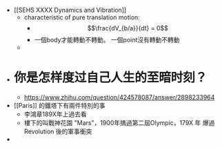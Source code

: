 - [[SEHS XXXX Dynamics and Vibration]]
	- characteristic of pure translation motion:
		- $$\frac{dV_{b/a}}{dt} = 0$$
		- 一個body才能轉動不轉動。 一個point沒有轉動不轉動
	-
- # 你是怎样度过自己人生的至暗时刻？
	- https://www.zhihu.com/question/424578087/answer/2898233964
- [[Paris]] 的鐵塔下有兩件特別的事
	- 李鴻章189X年上過去看
	- 樓下的叫戰神花園 "Mars"，1900年搞過第二屆Olympic，179X 年 爆過Revolution 後的軍事衝突
-